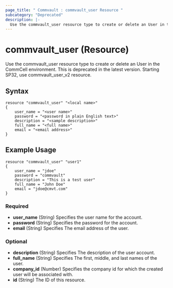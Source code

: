 ```yaml
---
page_title: " Commvault : commvault_user Resource "
subcategory: "Deprecated"
description: |-
  Use the commvault_user resource type to create or delete an User in the CommCell environment.
---
```


# commvault_user (Resource)

Use the commvault_user resource type to create or delete an User in the CommCell environment. This is deprecated in the latest version. Starting SP32, use commvault_user_v2 resource.

## Syntax

```
resource "commvault_user" "<local name>" 
{
	user_name = "<user name>"
	password = "<password in plain English text>"
	description = "<sample description>"
	full_name = "<full name>"
	email = "<email address>"
}
```

## Example Usage

```
resource "commvault_user" "user1" 
{
	user_name = "jdoe"
	password = "commvault"
	description = "This is a test user"
	full_name = "John Doe"
	email = "jdoe@cmvt.com"
}
```


### Required

- **user_name** (String) Specifies the user name for the account.
- **password** (String) Specifies the password for the account.
- **email** (String) Specifies The email address of the user.

### Optional

- **description** (String) Specifies The description of the user account.
- **full_name** (String) Specifies The first, middle, and last names of the user.
- **company_id** (Number) Specifies the company id for which the created user will be associated with.
- **id** (String) The ID of this resource.

